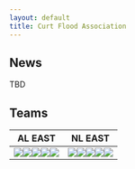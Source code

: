 ```yaml
---
layout: default
title: Curt Flood Association
---
```


<h2>News</h2>
<p>TBD</p>

<h2>Teams</h2>

|AL EAST|NL EAST|
|-----|-----|
|<img src="/cfa21/images/ari.png"><img src="/cfa21/images/atl.png"><img src="/cfa21/images/bal.png"><img src="/cfa21/images/bos.png"><img src="/cfa21/images/chw.png">|<img src="/cfa21/images/ari.png"><img src="/cfa21/images/atl.png"><img src="/cfa21/images/bal.png"><img src="/cfa21/images/bos.png"><img src="/cfa21/images/chw.png">|
